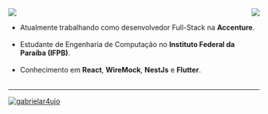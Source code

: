 <img align='right' src="https://github-readme-stats.vercel.app/api?username=gabrielar4ujo&show_icons=true&title_color=783c00&text_color=af552e&icon_color=783c00&bg_color=f8efd4&cache_seconds=2300">

<img src="https://img.shields.io/static/v1?label=Overview&message=Antonio Gabriel&color=f8efd4&style=for-the-badge&logo=GitHub">

<p>

- Atualmente trabalhando como desenvolvedor Full-Stack na **Accenture**.<br/><br/>
- Estudante de Engenharia de Computação no **Instituto Federal da Paraíba (IFPB)**.<br/><br/>
- Conhecimento em **React**, **WireMock**, **NestJs** e **Flutter**.<br/><br/>

</p>
<hr>


[![gabrielar4ujo](https://github-readme-stats.vercel.app/api/top-langs/?username=gabrielar4ujo&hide=html&layout=compact=true&theme=default)](https://github.com/gabrielar4ujo/)
